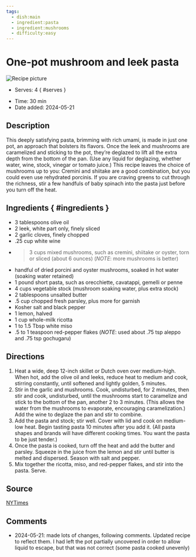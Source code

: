 ```yaml
---
tags:
  - dish:main
  - ingredient:pasta
  - ingredient:mushrooms
  - difficulty:easy
---
```

<!-- Tags can have colon, but no space around it -->

# One-pot mushroom and leek pasta

![Recipe picture](../images/merlin_180213573_2640b2ea-44d7-4943-a67a-124da9b65d01-master768.webp)

<!-- Serves has to be a single number, no dashes, but text is allowed after the
number (e.g., 24 cookies) -->
- Serves: 4
{ #serves }
<!-- Time is not parsed, so anything can be input here, and additional
values can be added (e.g., "active time", "cooking time", etc) -->
- Time: 30 min
- Date added: 2024-05-21

## Description

This deeply satisfying pasta, brimming with rich umami, is made in just one pot, an approach that bolsters its flavors. Once the leek and mushrooms are caramelized and sticking to the pot, they’re deglazed to lift all the extra depth from the bottom of the pan. (Use any liquid for deglazing, whether water, wine, stock, vinegar or tomato juice.) This recipe leaves the choice of mushrooms up to you: Cremini and shiitake are a good combination, but you could even use rehydrated porcinis. If you are craving greens to cut through the richness, stir a few handfuls of baby spinach into the pasta just before you turn off the heat.

## Ingredients { #ingredients }

<!-- Decimals are allowed, fractions are not. For ranges, use only a single dash
and no spaces between the numbers. -->
- 3 tablespoons olive oil
- 2 leek, white part only, finely sliced 
- 2 garlic cloves, finely chopped
- .25 cup white wine
- >3 cups mixed mushrooms, such as cremini, shiitake or oyster, torn or sliced (about 6 ounces) (*NOTE*: more mushrooms is better)
- handful of dried porcini and oyster mushrooms, soaked in hot water (soaking water retained)
- 1 pound short pasta, such as orecchiette, cavatappi, gemelli or penne
- 4 cups vegetable stock (mushroom soaking water, plus extra stock)
- 2 tablespoons unsalted butter
- .5 cup chopped fresh parsley, plus more for garnish
- Kosher salt and black pepper
- 1 lemon, halved
- 1 cup whole-milk ricotta
- 1 to 1.5 Tbsp white miso
- .5 to 1 teaspoon red-pepper flakes (*NOTE*: used about .75 tsp aleppo and .75 tsp gochugaru)

## Directions

<!-- If you have a direction that refers to a number of some ingredient, wrap
the number in asterisks and add `{.ingredient-num}` afterwards. For example,
write `Add 2 Tbsp oil to pan` as `Add *2*{.ingredient-num} to pan`. This allows
us to properly change the number when changing the serves value. -->
1. Heat a wide, deep 12-inch skillet or Dutch oven over medium-high. When hot, add the olive oil and leeks, reduce heat to medium and cook, stirring constantly, until softened and lightly golden, 5 minutes.
2. Stir in the garlic and mushrooms. Cook, undisturbed, for 2 minutes, then stir and cook, undisturbed, until the mushrooms start to caramelize and stick to the bottom of the pan, another 2 to 3 minutes. (This allows the water from the mushrooms to evaporate, encouraging caramelization.) Add the wine to deglaze the pan and stir to combine.
3. Add the pasta and stock; stir well. Cover with lid and cook on medium-low heat. Begin tasting pasta 10 minutes after you add it. (All pasta shapes and brands will have different cooking times. You want the pasta to be just tender.)
4. Once the pasta is cooked, turn off the heat and add the butter and parsley. Squeeze in the juice from the lemon and stir until butter is melted and dispersed. Season with salt and pepper.
5. Mix together the ricotta, miso, and red-pepper flakes, and stir into the pasta. Serve.

## Source

[NYTimes](https://cooking.nytimes.com/recipes/1021506-creamy-one-pot-mushroom-and-leek-pasta)

## Comments

- 2024-05-21: made lots of changes, following comments. Updated recipe to reflect them. I had left the pot partially uncovered in order to allow liquid to escape, but that was not correct (some pasta cooked unevenly)
